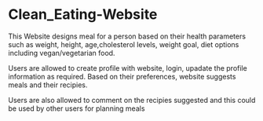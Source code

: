 # Clean_Eating-Website
This Website designs meal for a person based on their health parameters such as weight, height, age,cholesterol levels, weight goal, diet options including vegan/vegetarian food.

Users are allowed to create profile with website, login, upadate the profile information as required.
Based on their preferences,  website suggests meals and their recipies.

Users are also allowed to comment on the recipies suggested and this could be used by other users for planning meals

